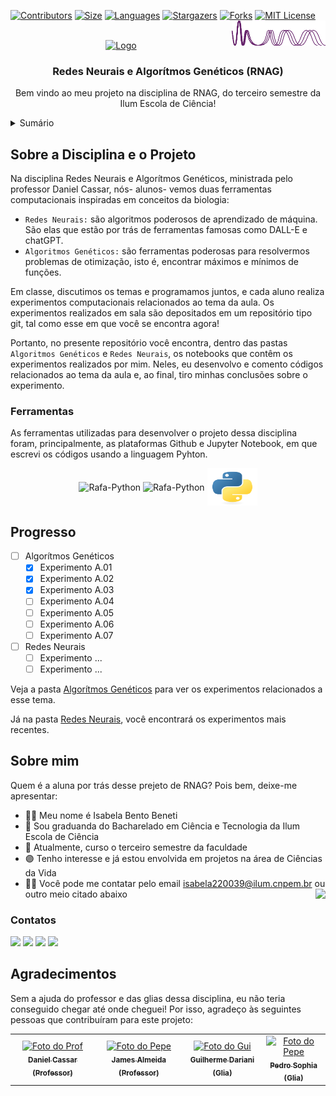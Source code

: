 
<!-- PROJECT SHIELDS -->
<!--
*** I'm using markdown "reference style" links for readability.
*** Reference links are enclosed in brackets [ ] instead of parentheses ( ).
*** See the bottom of this document for the declaration of the reference variables
*** for contributors-url, forks-url, etc. This is an optional, concise syntax you may use.
*** https://www.markdownguide.org/basic-syntax/#reference-style-links
-->
[![Contributors][contributors-shield]][contributors-url]
[![Size][size-shield]][size-url]
[![Languages][languages-shield]][languages-url]
[![Stargazers][stars-shield]][stars-url]
[![Forks][forks-shield]][forks-url]
[![MIT License][license-shield]][license-url]
<img align="right" alt="ilum" height="40" width="150" src="https://github.com/pedrozanineli/pcd.github.io/blob/main/logo1.png">
 


  

<!-- LOGO -->
<br />

<div align="center">
  <a href="![neural](https://user-images.githubusercontent.com/106626661/225796535-51b41213-8397-435d-ab94-dc64551a2da1.gif)">
    <img src="https://user-images.githubusercontent.com/106626661/225811805-76c7150a-dc12-4f2c-a09f-74b399f97e53.png" alt="Logo" width="220" height="220">
  </a>

  <h3 align="center">Redes Neurais e Algorítmos Genéticos (RNAG)</h3>

  <p align="center">
    Bem vindo ao meu projeto na disciplina de RNAG, do terceiro semestre da Ilum Escola de Ciência!
   
  </p>
</div>



<!-- Sumário -->
<details>
  <summary>Sumário</summary>
  <ol>
    <li>
      <a href="#sobre">Sobre a Disciplina e o Projeto</a>
      <ul>
        <li><a href="#ferramentas">Ferramentas</a></li>
      </ul>
    </li>
    <li><a href="#progresso">Progresso</a></li>
    <li>
      <a href="#isa">Sobre mim</a>
      <ul>
        <li><a href="#contato">Contatos</a></li>
      </ul>
    </li>
    <li><a href="#acknowledgments">Agradecimentos</a></li>
  </ol>
</details>



<!-- Sobre a Disciplina e o Projeto -->
## Sobre a Disciplina e o Projeto <a name="sobre"></a>

Na disciplina Redes Neurais e Algorítmos Genéticos, ministrada pelo professor Daniel Cassar, nós- alunos- vemos duas ferramentas computacionais inspiradas em conceitos da
biologia:
* `Redes Neurais:`  são algoritmos poderosos de aprendizado de máquina. São elas que estão por trás de ferramentas famosas como DALL-E e chatGPT.
* `Algoritmos Genéticos:` são ferramentas poderosas para resolvermos problemas de otimização, isto é, encontrar máximos e mínimos de funções.

Em classe, discutimos os temas e programamos juntos, e cada aluno realiza experimentos computacionais relacionados ao tema da aula. Os experimentos realizados em sala são depositados em um repositório tipo git, tal como esse em que você se encontra agora!

Portanto, no presente repositório você encontra, dentro das pastas  `Algoritmos Genéticos` e `Redes Neurais`, os notebooks que contêm os experimentos realizados por mim. Neles, eu desenvolvo e comento códigos relacionados ao tema da aula e, ao final, tiro minhas conclusões sobre o experimento.

### Ferramentas <a name="ferramentas"></a>
As ferramentas utilizadas para desenvolver o projeto dessa disciplina foram, principalmente, as plataformas Github e Jupyter Notebook, em que escrevi os códigos usando a  linguagem Pyhton.
</div>
<div align="center">
<img align="center" alt="Rafa-Python" height="60" width="60" src= https://user-images.githubusercontent.com/106626661/225802391-d24ac038-78b1-4b2d-8720-f5f9fb4dac9a.png>
 <img align="center" alt="Rafa-Python" height="70" width="70" src= https://user-images.githubusercontent.com/106626661/225802823-3edf4493-8191-433f-9152-7e73b941aadb.png>
 <img align="center" alt="Rafa-Python" height="60" width="80" src="https://raw.githubusercontent.com/devicons/devicon/master/icons/python/python-original.svg">
 
</div>





<!-- Progresso -->
## Progresso <a name="progresso"></a>

- [ ] Algorítmos Genéticos
    - [x] Experimento A.01
    - [x] Experimento A.02
    - [x] Experimento A.03
    - [ ] Experimento A.04
    - [ ] Experimento A.05
    - [ ] Experimento A.06
    - [ ] Experimento A.07
    
- [ ] Redes Neurais
    - [ ] Experimento ...
    - [ ] Experimento ...

Veja a pasta [Algorítmos Genéticos](https://github.com/benetao/Redes_Neurais_Isabela_Beneti/tree/main/AlgoritmosGeneticos) para ver os experimentos relacionados a esse tema.

Já na pasta [Redes Neurais](https://github.com/benetao/Redes_Neurais_Isabela_Beneti/tree/main/RedesNeurais), você encontrará os experimentos mais recentes.


<!-- Sobre mim -->
## Sobre mim

Quem é a aluna por trás desse prejeto de RNAG? Pois bem, deixe-me apresentar:

- 🙋‍♀️ Meu nome é Isabela Bento Beneti
- 💜 Sou graduanda do Bacharelado em Ciência e Tecnologia da Ilum Escola de Ciência
- 👾 Atualmente, curso o terceiro semestre da faculdade
- 🟣 Tenho interesse e já estou envolvida em projetos na área de Ciências da Vida
- 🙆‍♀️ Você pode me contatar pelo email isabela220039@ilum.cnpem.br ou outro meio citado abaixo
  <img align="right"  src="https://user-images.githubusercontent.com/106626661/193426485-7901d706-9c84-4afd-9e91-e5b39dbdfd61.png">

<!-- CONTATO -->
### Contatos <a name="contato"></a>

<div>
  <a href="https://instagram.com/isa.beneti" target="_blank"><img src="https://img.shields.io/badge/-Instagram-%23E4405F?style=for-the-badge&logo=instagram&logoColor=white" target="_blank"></a>
  <a href = "mailto:isabela220039@ilum.cnpem.br"><img src="https://img.shields.io/badge/-Gmail-%23333?style=for-the-badge&logo=gmail&logoColor=white" target="_blank"></a>
  <a href="https://www.linkedin.com/in/isabela-bento-beneti-044183236" target="_blank"><img src="https://img.shields.io/badge/-LinkedIn-%230077B5?style=for-the-badge&logo=linkedin&logoColor=white" target="_blank"></a> 
  <a href="https://www.youtube.com/channel/UCvf7m3bDwbFaezDbe_Igg_w" target="_blank"><img src="https://img.shields.io/badge/YouTube-FF0000?style=for-the-badge&logo=youtube&logoColor=white" target="_blank"></a>


<!-- ACKNOWLEDGMENTS -->
## Agradecimentos <a name="acknowledgments"></a>

Sem a ajuda do professor e das glias dessa disciplina, eu não teria conseguido chegar até onde cheguei! Por isso, agradeço às seguintes pessoas que contribuíram para este projeto:

<table>
  <tr>
    <td align="center">
      <a href="#">
        <img src="https://user-images.githubusercontent.com/106626661/225807702-e7160618-f41a-4dd9-9fe7-b1bb6b3b79f9.png" width="100px;" alt="Foto do Prof"/><br>
        <sub>
          <b>Daniel Cassar (Professor)</b>
        </sub>
      </a>
    </td>
    <td align="center">
      <a href="#">
        <img src="https://user-images.githubusercontent.com/106626661/226813480-59ee8d2e-918a-4929-a463-d1fa13599aaf.png" width="100px;" alt="Foto do Pepe"/><br>
        <sub>
          <b>James Almeida (Professor)</b>
        </sub>
      </a>
    </td>
    <td align="center">
      <a href="#">
        <img src="https://user-images.githubusercontent.com/106626661/225808282-8a7219bc-77e7-4626-a5f4-d80ea97c755d.png" width="100px;" alt="Foto do Gui"/><br>
        <sub>
          <b>Guilherme Dariani (Glia) </b>
        </sub>
      </a>
    </td>
        <td align="center">
      <a href="#">
        <img src="https://user-images.githubusercontent.com/106626661/225807900-f34e75aa-cb89-43c7-9747-63f9eb6eec7b.png" width="100px;" alt="Foto do Pepe"/><br>
        <sub>
          <b>Pedro Sophia (Glia)</b>
        </sub>
      </a>
    </td>
  </tr>
</table>
</div>
<div style="display: inline_block"><br>
 

<!-- MARKDOWN LINKS & IMAGES -->
<!-- https://www.markdownguide.org/basic-syntax/#reference-style-links -->
[contributors-shield]: https://img.shields.io/github/contributors/benetao/Redes_Neurais_Isabela_Beneti.svg?style=for-the-badge
[contributors-url]: https://github.com/benetao/Redes_Neurais_Isabela_Beneti/graphs/contributors
[forks-shield]: https://img.shields.io/github/forks/benetao/Redes_Neurais_Isabela_Beneti.svg?style=for-the-badge
[forks-url]: https://github.com/benetao/Redes_Neurais_Isabela_Beneti/network/members
[stars-shield]: https://img.shields.io/github/stars/benetao/Redes_Neurais_Isabela_Beneti.svg?style=for-the-badge
[stars-url]: https://github.com/benetao/Redes_Neurais_Isabela_Beneti/stargazers
[issues-shield]: https://img.shields.io/github/issues/benetao/Redes_Neurais_Isabela_Beneti.svg?style=for-the-badge
[issues-url]: https://github.com/benetao/Redes_Neurais_Isabela_Beneti/issues
[license-shield]: https://img.shields.io/github/license/benetao/Redes_Neurais_Isabela_Beneti.svg?style=for-the-badge
[license-url]: https://github.com/benetao/Redes_Neurais_Isabela_Beneti/blob/master/LICENSE.txt
[size-shield]: https://img.shields.io/github/repo-size/benetao/Redes_Neurais_Isabela_Beneti.svg?style=for-the-badge
[size-url]: https://github.com/benetao/Redes_Neurais_Isabela_Beneti/repo-size
[languages-shield]: https://img.shields.io/github/languages/count/benetao/Redes_Neurais_Isabela_Beneti.svg?style=for-the-badge
[languages-url]: https://github.com/benetao/Redes_Neurais_Isabela_Beneti//languages/count

[linkedin-shield]: https://img.shields.io/badge/-LinkedIn-black.svg?style=for-the-badge&logo=linkedin&colorB=555
[linkedin-url]: https://www.linkedin.com/in/isabela-bento-beneti-044183236/
[product-screenshot]: images/screenshot.png
[Next.js]:  <img src="https://user-images.githubusercontent.com/106626661/225801328-741dd00d-8359-40ee-8d73-df715a5813f6.png" alt="Logo" width="80" height="30">
[Next-url]: https://nextjs.org/
[React.js]: https://img.shields.io/badge/React-20232A?style=for-the-badge&logo=react&logoColor=61DAFB
[React-url]: https://reactjs.org/
[Vue.js]: https://img.shields.io/badge/Vue.js-35495E?style=for-the-badge&logo=vuedotjs&logoColor=4FC08D
[Vue-url]: https://vuejs.org/
[Angular.io]: https://img.shields.io/badge/Angular-DD0031?style=for-the-badge&logo=angular&logoColor=white
[Angular-url]: https://angular.io/
[Svelte.dev]: https://img.shields.io/badge/Svelte-4A4A55?style=for-the-badge&logo=svelte&logoColor=FF3E00
[Svelte-url]: https://svelte.dev/
[Laravel.com]: https://img.shields.io/badge/Laravel-FF2D20?style=for-the-badge&logo=laravel&logoColor=white
[Laravel-url]: https://laravel.com
[Bootstrap.com]: https://img.shields.io/badge/Bootstrap-563D7C?style=for-the-badge&logo=bootstrap&logoColor=white
[Bootstrap-url]: https://getbootstrap.com
[JQuery.com]: https://img.shields.io/badge/jQuery-0769AD?style=for-the-badge&logo=jquery&logoColor=white
[JQuery-url]: https://jquery.com 
[ilum-shield]:"https://user-images.githubusercontent.com/106626661/193426698-dea48fae-20be-423c-8680-41c50c6aa247.png"

